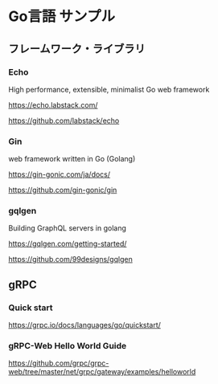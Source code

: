 # Go言語 サンプル

## フレームワーク・ライブラリ

### Echo
High performance, extensible, minimalist Go web framework

https://echo.labstack.com/

https://github.com/labstack/echo

### Gin
web framework written in Go (Golang)

https://gin-gonic.com/ja/docs/

https://github.com/gin-gonic/gin

### gqlgen
Building GraphQL servers in golang

https://gqlgen.com/getting-started/

https://github.com/99designs/gqlgen

## gRPC

### Quick start
https://grpc.io/docs/languages/go/quickstart/

### gRPC-Web Hello World Guide

https://github.com/grpc/grpc-web/tree/master/net/grpc/gateway/examples/helloworld
